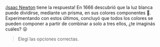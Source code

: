 ¡[Isaac Newton](https://es.wikipedia.org/wiki/Isaac_Newton) tiene la respuesta! En 1666 descubrió que la luz blanca puede dividirse, mediante un prisma, en sus colores componentes :rainbow:. Experimentando con estos últimos, concluyó que todos los colores se pueden componer a partir de combinar a solo a tres ellos, ¿te imaginás cuáles? :open_mouth:

> Elegí las opciones correctas.